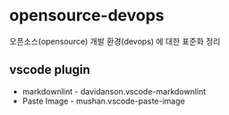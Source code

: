 # opensource-devops

오픈소스(opensource) 개발 환경(devops) 에 대한 표준화 정리

## vscode plugin

- markdownlint - davidanson.vscode-markdownlint
- Paste Image - mushan.vscode-paste-image
